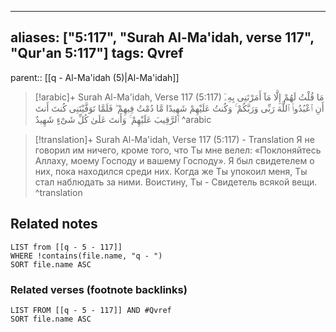 
---
aliases: ["5:117", "Surah Al-Ma'idah, verse 117", "Qur'an 5:117"]
tags: Qvref
---

parent:: [[q - Al-Ma'idah (5)|Al-Ma'idah]]

> [!arabic]+ Surah Al-Ma'idah, Verse 117 (5:117)
> <span class="quran-arabic">مَا قُلْتُ لَهُمْ إِلَّا مَآ أَمَرْتَنِى بِهِۦٓ أَنِ ٱعْبُدُوا۟ ٱللَّهَ رَبِّى وَرَبَّكُمْ ۚ وَكُنتُ عَلَيْهِمْ شَهِيدًا مَّا دُمْتُ فِيهِمْ ۖ فَلَمَّا تَوَفَّيْتَنِى كُنتَ أَنتَ ٱلرَّقِيبَ عَلَيْهِمْ ۚ وَأَنتَ عَلَىٰ كُلِّ شَىْءٍ شَهِيدٌ</span>
^arabic

> [!translation]+ Surah Al-Ma'idah, Verse 117 (5:117) - Translation
> Я не говорил им ничего, кроме того, что Ты мне велел: «Поклоняйтесь Аллаху, моему Господу и вашему Господу». Я был свидетелем о них, пока находился среди них. Когда же Ты упокоил меня, Ты стал наблюдать за ними. Воистину, Ты - Свидетель всякой вещи.
^translation



## Related notes
```dataview
LIST from [[q - 5 - 117]]
WHERE !contains(file.name, "q - ")
SORT file.name ASC
```

### Related verses (footnote backlinks)
```dataview
LIST FROM [[q - 5 - 117]] AND #Qvref
SORT file.name ASC
```

